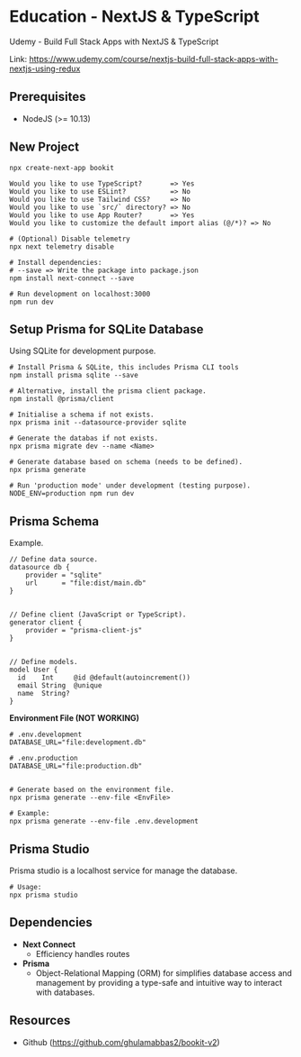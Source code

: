 # Education - NextJS & TypeScript
Udemy - Build Full Stack Apps with NextJS & TypeScript

Link: https://www.udemy.com/course/nextjs-build-full-stack-apps-with-nextjs-using-redux


## Prerequisites
- NodeJS (>= 10.13)


## New Project
```
npx create-next-app bookit

Would you like to use TypeScript?       => Yes
Would you like to use ESLint?           => No
Would you like to use Tailwind CSS?     => No
Would you like to use `src/` directory? => No
Would you like to use App Router?       => Yes
Would you like to customize the default import alias (@/*)? => No

# (Optional) Disable telemetry
npx next telemetry disable

# Install dependencies:
# --save => Write the package into package.json
npm install next-connect --save

# Run development on localhost:3000
npm run dev
```


## Setup Prisma for SQLite Database
Using SQLite for development purpose.

```
# Install Prisma & SQLite, this includes Prisma CLI tools
npm install prisma sqlite --save

# Alternative, install the prisma client package.
npm install @prisma/client

# Initialise a schema if not exists.
npx prisma init --datasource-provider sqlite

# Generate the databas if not exists.
npx prisma migrate dev --name <Name>

# Generate database based on schema (needs to be defined).
npx prisma generate

# Run 'production mode' under development (testing purpose).
NODE_ENV=production npm run dev
```


## Prisma Schema
Example.

```
// Define data source.
datasource db {
    provider = "sqlite"
    url      = "file:dist/main.db"
}


// Define client (JavaScript or TypeScript).
generator client {
    provider = "prisma-client-js"
}


// Define models.
model User {
  id    Int     @id @default(autoincrement())
  email String  @unique
  name  String?
}
```


**Environment File (NOT WORKING)**
```
# .env.development
DATABASE_URL="file:development.db"

# .env.production
DATABASE_URL="file:production.db"


# Generate based on the environment file.
npx prisma generate --env-file <EnvFile>

# Example:
npx prisma generate --env-file .env.development
```

## Prisma Studio
Prisma studio is a localhost service for manage the database.

```
# Usage:
npx prisma studio
```


## Dependencies

- **Next Connect**
    - Efficiency handles routes
- **Prisma**
    - Object-Relational Mapping (ORM) for simplifies database access and management by providing a type-safe and intuitive way to interact with databases.


## Resources
- Github (https://github.com/ghulamabbas2/bookit-v2)

